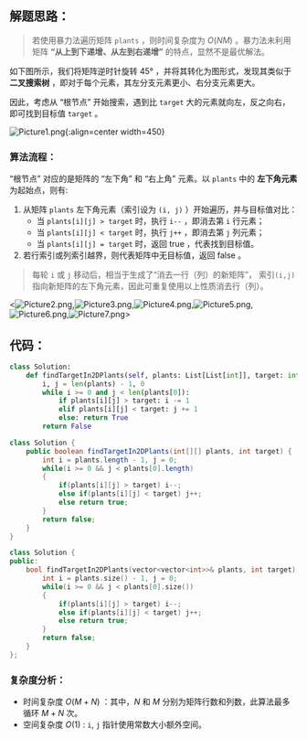 ## 解题思路：

> 若使用暴力法遍历矩阵 `plants` ，则时间复杂度为 $O(NM)$ 。暴力法未利用矩阵 **“从上到下递增、从左到右递增”** 的特点，显然不是最优解法。

如下图所示，我们将矩阵逆时针旋转 45° ，并将其转化为图形式，发现其类似于 **二叉搜索树** ，即对于每个元素，其左分支元素更小、右分支元素更大。

因此，考虑从 “根节点” 开始搜索，遇到比 `target` 大的元素就向左，反之向右，即可找到目标值 `target` 。

![Picture1.png](https://pic.leetcode-cn.com/6584ea93812d27112043d203ea90e4b0950117d45e0452d0c630fcb247fbc4af-Picture1.png){:align=center width=450}

### 算法流程：

“根节点” 对应的是矩阵的 “左下角” 和 “右上角” 元素。以 `plants` 中的 **左下角元素** 为起始点，则有:

1. 从矩阵 `plants` 左下角元素（索引设为 `(i, j)` ）开始遍历，并与目标值对比：
   - 当 `plants[i][j] > target` 时，执行 `i--` ，即消去第 `i` 行元素；
   - 当 `plants[i][j] < target` 时，执行 `j++` ，即消去第 `j` 列元素；
   - 当 `plants[i][j] = target` 时，返回 $\text{true}$ ，代表找到目标值。
2. 若行索引或列索引越界，则代表矩阵中无目标值，返回 $\text{false}$ 。

> 每轮 `i` 或 `j` 移动后，相当于生成了“消去一行（列）的新矩阵”， 索引`(i,j)` 指向新矩阵的左下角元素，因此可重复使用以上性质消去行（列）。

<![Picture2.png](https://pic.leetcode-cn.com/6a083897417b51e94ed84e3483d334078d851e691eb8655b45432372ecdea9d6-Picture2.png),![Picture3.png](https://pic.leetcode-cn.com/c301ea07f6081e95d06c07cc23fb0419e67ffdd92c2511201f72c3f86f18c928-Picture3.png),![Picture4.png](https://pic.leetcode-cn.com/3f1f6c8af23c89cd3179f486cfb932322ea4fa08ab707dc5e20b9adb243278e9-Picture4.png),![Picture5.png](https://pic.leetcode-cn.com/533c0eba70d25e5f7a1930186389a38feae15a91eea771fd388edd1eecc0b129-Picture5.png),![Picture6.png](https://pic.leetcode-cn.com/116704601a28972d17b32cc641485a1ab707930504a720160e121b092e9f7084-Picture6.png),![Picture7.png](https://pic.leetcode-cn.com/7db0cca850374644eff397880d5cdb3be17a3558a306162955a7ffb31bbf4e5c-Picture7.png)>

## 代码：

```Python []
class Solution:
    def findTargetIn2DPlants(self, plants: List[List[int]], target: int) -> bool:
        i, j = len(plants) - 1, 0
        while i >= 0 and j < len(plants[0]):
            if plants[i][j] > target: i -= 1
            elif plants[i][j] < target: j += 1
            else: return True
        return False
```

```Java []
class Solution {
    public boolean findTargetIn2DPlants(int[][] plants, int target) {
        int i = plants.length - 1, j = 0;
        while(i >= 0 && j < plants[0].length)
        {
            if(plants[i][j] > target) i--;
            else if(plants[i][j] < target) j++;
            else return true;
        }
        return false;
    }
}
```

```C++ []
class Solution {
public:
    bool findTargetIn2DPlants(vector<vector<int>>& plants, int target) {
        int i = plants.size() - 1, j = 0;
        while(i >= 0 && j < plants[0].size())
        {
            if(plants[i][j] > target) i--;
            else if(plants[i][j] < target) j++;
            else return true;
        }
        return false;
    }
};
```

### 复杂度分析：

- 时间复杂度 $O(M+N)$ ：其中，$N$ 和 $M$ 分别为矩阵行数和列数，此算法最多循环 $M+N$ 次。
- 空间复杂度 $O(1)$ : `i`, `j` 指针使用常数大小额外空间。
